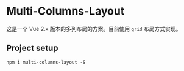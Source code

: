 # Multi-Columns-Layout

这是一个 Vue 2.x 版本的多列布局的方案。目前使用 `grid` 布局方式实现。

## Project setup
```
npm i multi-columns-layout -S
```